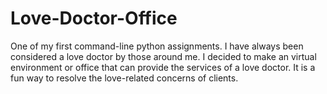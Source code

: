 # Love-Doctor-Office
One of my first command-line python assignments. 
I have always been considered a love doctor by those around me.
I decided to make an virtual environment or office that can provide the services of a love doctor.
It is a fun way to resolve the love-related concerns of clients.
